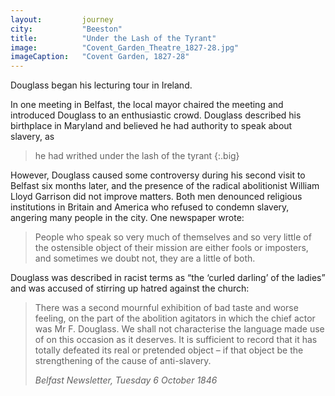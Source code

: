 ```yaml
---
layout: 		journey
city: 			"Beeston"
title: 			"Under the Lash of the Tyrant"
image: 			"Covent_Garden_Theatre_1827-28.jpg"
imageCaption: 	"Covent Garden, 1827-28"
---
```


Douglass began his lecturing tour in Ireland. 

In one meeting in Belfast, the local mayor chaired the meeting and introduced Douglass to an enthusiastic crowd. Douglass described his birthplace in Maryland and believed he had authority to speak about slavery, as 

>he had writhed under the lash of the tyrant
{:.big}

However, Douglass caused some controversy during his second visit to Belfast six months later, and the presence of the radical abolitionist William Lloyd Garrison did not improve matters. Both men denounced religious institutions in Britain and America who refused to condemn slavery, angering many people in the city. One newspaper wrote:

>People who speak so very much of themselves and so very little of the ostensible object of their mission are either fools or imposters, and sometimes we doubt not, they are a little of both.

Douglass was described in racist terms as “the ‘curled darling’ of the ladies” and was accused of stirring up hatred against the church:


>There was a second mournful exhibition of bad taste and worse feeling, on the part of the abolition agitators in which the chief actor was Mr F. Douglass. We shall not characterise the language made use of on this occasion as it deserves. It is sufficient to record that it has totally defeated its real or pretended object – if that object be the strengthening of the cause of anti-slavery.
> <footer><cite>Belfast Newsletter, Tuesday 6 October 1846</cite></footer>

